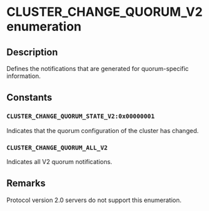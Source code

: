 # CLUSTER_CHANGE_QUORUM_V2 enumeration

## Description

Defines the notifications that are generated for quorum-specific information.

## Constants

### `CLUSTER_CHANGE_QUORUM_STATE_V2:0x00000001`

Indicates that the quorum configuration of the cluster has changed.

### `CLUSTER_CHANGE_QUORUM_ALL_V2`

Indicates all V2 quorum notifications.

## Remarks

Protocol version 2.0 servers do not support this enumeration.